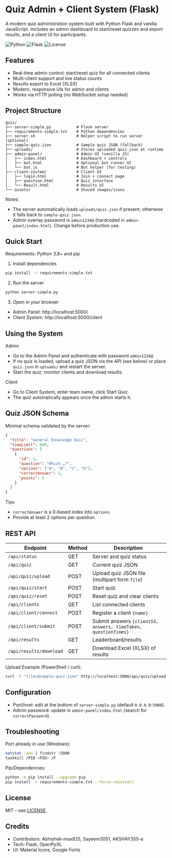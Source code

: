 # Quiz Admin + Client System (Flask)

A modern quiz administration system built with Python Flask and vanilla JavaScript. Includes an admin dashboard to start/reset quizzes and export results, and a client UI for participants.

![Python](https://img.shields.io/badge/Python-3.8+-blue.svg)
![Flask](https://img.shields.io/badge/Flask-3.x-green.svg)
![License](https://img.shields.io/badge/License-MIT-green.svg)

## Features

- Real-time admin control: start/reset quiz for all connected clients
- Multi-client support and live status counts
- Results export to Excel (XLSX)
- Modern, responsive UIs for admin and clients
- Works via HTTP polling (no WebSocket setup needed)

## Project Structure

```
quiz/
├── server-simple.py           # Flask server
├── requirements-simple.txt    # Python dependencies
├── server.sh                  # Helper script to run server (optional)
├── sample-quiz.json           # Sample quiz JSON (fallback)
├── uploads/                   # Stores uploaded quiz.json at runtime
├── admin-panel/               # Admin UI (vanilla JS)
│   ├── index.html             # Dashboard + controls
│   ├── bot.html               # Optional bot runner UI
│   └── bot.js                 # Bot helper (for testing)
├── client-system/             # Client UI
│   ├── login.html             # Join + connect page
│   ├── question.html          # Quiz interface
│   └── Result.html            # Results UI
└── assets/                    # Shared images/icons
```

Notes:
- The server automatically loads `uploads/quiz.json` if present; otherwise it falls back to `sample-quiz.json`.
- Admin overlay password is `admin1234@` (hardcoded in `admin-panel/index.html`). Change before production use.

## Quick Start

Requirements: Python 3.8+ and pip

1) Install dependencies
```bash
pip install -r requirements-simple.txt
```

2) Run the server
```bash
python server-simple.py
```

3) Open in your browser
- Admin Panel: http://localhost:5000/
- Client System: http://localhost:5000/client

## Using the System

Admin
- Go to the Admin Panel and authenticate with password `admin1234@`.
- If no quiz is loaded, upload a quiz JSON via the API (see below) or place `quiz.json` in `uploads/` and restart the server.
- Start the quiz; monitor clients and download results.

Client
- Go to Client System, enter team name, click Start Quiz.
- The quiz automatically appears once the admin starts it.

## Quiz JSON Schema

Minimal schema validated by the server:
```json
{
  "title": "General Knowledge Quiz",
  "timeLimit": 600,
  "questions": [
    {
      "id": 1,
      "question": "Which …?",
      "options": ["A", "B", "C", "D"],
      "correctAnswer": 2,
      "points": 5
    }
  ]
}
```

Tips
- `correctAnswer` is a 0-based index into `options`.
- Provide at least 2 options per question.

## REST API

| Endpoint | Method | Description |
|----------|--------|-------------|
| `/api/status` | GET | Server and quiz status |
| `/api/quiz` | GET | Current quiz JSON |
| `/api/quiz/upload` | POST | Upload quiz JSON file (multipart form `file`) |
| `/api/quiz/start` | POST | Start quiz |
| `/api/quiz/reset` | POST | Reset quiz and clear clients |
| `/api/clients` | GET | List connected clients |
| `/api/client/connect` | POST | Register a client `{name}` |
| `/api/client/submit` | POST | Submit answers `{clientId, answers, timeTaken, questionTimes}` |
| `/api/results` | GET | Leaderboard/results |
| `/api/results/download` | GET | Download Excel (XLSX) of results |

Upload Example (PowerShell / curl):
```bash
curl -F "file=@sample-quiz.json" http://localhost:5000/api/quiz/upload
```

## Configuration

- Port/host: edit at the bottom of `server-simple.py` (default `0.0.0.0:5000`).
- Admin password: update in `admin-panel/index.html` (search for `correctPassword`).

## Troubleshooting

Port already in use (Windows):
```bash
netstat -ano | findstr :5000
taskkill /PID <PID> /F
```

Pip/Dependencies:
```bash
python -m pip install --upgrade pip
pip install -r requirements-simple.txt --force-reinstall
```

## License

MIT – see [LICENSE](LICENSE).

## Credits

- Contributors: Abhishek-max825, Sayeem3051, AKSHAY355-a
- Tech: Flask, OpenPyXL
- UI: Material Icons, Google Fonts
